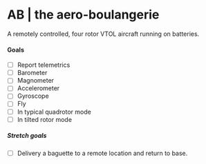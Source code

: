 # AB | the aero-boulangerie

A remotely controlled, four rotor VTOL aircraft running on batteries. 

#### Goals
- [ ] Report telemetrics
 - [ ] Barometer
 - [ ] Magnometer
 - [ ] Accelerometer
 - [ ] Gyroscope
- [ ] Fly
 - [ ] In typical quadrotor mode
 - [ ] In tilted rotor mode

##### Stretch goals
 - [ ] Delivery a baguette to a remote location and return to base.
